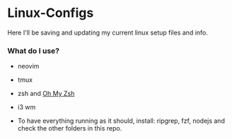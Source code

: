 # Linux-Configs

Here I'll be saving and updating my current linux setup files and info.

### What do I use?

* neovim

* tmux

* zsh and [Oh My Zsh](https://github.com/ohmyzsh/ohmyzsh)

* i3 wm

* To have everything running as it should, install: ripgrep, fzf, nodejs and check the other folders in this repo.
